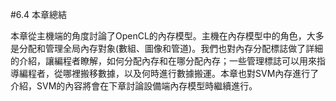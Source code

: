 #6.4 本章總結

本章從主機端的角度討論了OpenCL的內存模型。主機在內存模型中的角色，大多是分配和管理全局內存對象(數組、圖像和管道)。我們也對內存分配標誌做了詳細的介紹，讓編程者瞭解，如何分配內存和在哪分配內存；一些管理標誌可以用來指導編程者，從哪裡搬移數據，以及何時進行數據搬運。本章也對SVM內存進行了介紹，SVM的內容將會在下章討論設備端內存模型時繼續進行。